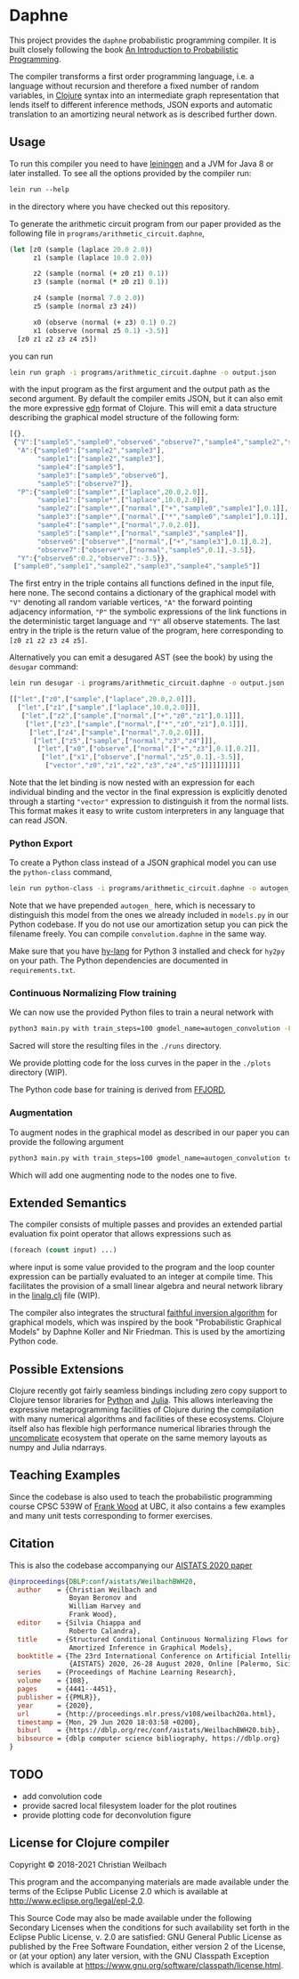 # Daphne

This project provides the `daphne` probabilistic programming compiler. It is
built closely following the book [An Introduction to Probabilistic
Programming](https://arxiv.org/abs/1809.10756). 

The compiler transforms a first order programming language, i.e. a language
without recursion and therefore a fixed number of random variables, in
[Clojure](https://clojure.org/) syntax into an intermediate graph representation
that lends itself to different inference methods, JSON exports and automatic
translation to an amortizing neural network as is described further down.

## Usage

To run this compiler you need to have [leiningen](https://leiningen.org/) and a
JVM for Java 8 or later installed. To see all the options provided by the compiler run:

~~~clojure
lein run --help
~~~

in the directory where you have checked out this repository.

To generate the arithmetic circuit program from our paper provided as the
following file in `programs/arithmetic_circuit.daphne`,

~~~clojure
(let [z0 (sample (laplace 20.0 2.0))
      z1 (sample (laplace 10.0 2.0))

      z2 (sample (normal (+ z0 z1) 0.1))
      z3 (sample (normal (* z0 z1) 0.1))

      z4 (sample (normal 7.0 2.0))
      z5 (sample (normal z3 z4))

      x0 (observe (normal (+ z3) 0.1) 0.2)
      x1 (observe (normal z5 0.1) -3.5)]
  [z0 z1 z2 z3 z4 z5])
~~~

you can run 

~~~bash
lein run graph -i programs/arithmetic_circuit.daphne -o output.json
~~~

with the input program as the first argument and the output path as the second
argument. By default the compiler emits JSON, but it can also emit the more
expressive [edn](https://github.com/edn-format/edn) format of Clojure. This will
emit a data structure describing the graphical model structure of the following
form:

~~~javascript
[{},
 {"V":["sample5","sample0","observe6","observe7","sample4","sample2","sample1","sample3"],
  "A":{"sample0":["sample2","sample3"],
       "sample1":["sample2","sample3"],
       "sample4":["sample5"],
       "sample3":["sample5","observe6"],
       "sample5":["observe7"]},
  "P":{"sample0":["sample*",["laplace",20.0,2.0]],
       "sample1":["sample*",["laplace",10.0,2.0]],
       "sample2":["sample*",["normal",["+","sample0","sample1"],0.1]],
       "sample3":["sample*",["normal",["*","sample0","sample1"],0.1]],
       "sample4":["sample*",["normal",7.0,2.0]],
       "sample5":["sample*",["normal","sample3","sample4"]],
       "observe6":["observe*",["normal",["+","sample3"],0.1],0.2],
       "observe7":["observe*",["normal","sample5",0.1],-3.5]},
  "Y":{"observe6":0.2,"observe7":-3.5}},
 ["sample0","sample1","sample2","sample3","sample4","sample5"]]
~~~

The first entry in the triple contains all functions defined in the input file,
here none. The second contains a dictionary of the graphical model with `"V"`
denoting all random variable vertices, `"A"` the forward pointing adjacency
information, `"P"` the symbolic expressions of the link functions in the
deterministic target language and `"Y"` all observe statements. The last entry
in the triple is the return value of the program, here corresponding to
`[z0 z1 z2 z3 z4 z5]`.


Alternatively you can emit a desugared AST (see the book) by using the `desugar` command:

~~~bash
lein run desugar -i programs/arithmetic_circuit.daphne -o output.json
~~~

~~~javascript
[["let",["z0",["sample",["laplace",20.0,2.0]]],
  ["let",["z1",["sample",["laplace",10.0,2.0]]],
   ["let",["z2",["sample",["normal",["+","z0","z1"],0.1]]],
    ["let",["z3",["sample",["normal",["*","z0","z1"],0.1]]],
     ["let",["z4",["sample",["normal",7.0,2.0]]],
      ["let",["z5",["sample",["normal","z3","z4"]]],
       ["let",["x0",["observe",["normal",["+","z3"],0.1],0.2]],
        ["let",["x1",["observe",["normal","z5",0.1],-3.5]],
         ["vector","z0","z1","z2","z3","z4","z5"]]]]]]]]]]
~~~

Note that the let binding is now nested with an expression for each individual
binding and the vector in the final expression is explicitly denoted through a
starting `"vector"` expression to distinguish it from the normal lists. This
format makes it easy to write custom interpreters in any language that can read
JSON.

### Python Export

To create a Python class instead of a JSON graphical model you can use the
`python-class` command,

~~~bash
lein run python-class -i programs/arithmetic_circuit.daphne -o autogen_arithmetic_circuit.py
~~~

Note that we have prepended `autogen_` here, which is necessary to distinguish
this model from the ones we already included in `models.py` in our Python
codebase. If you do not use our amortization setup you can pick the filename
freely. You can compile `convolution.daphne` in the same way.


Make sure that you have [hy-lang](https://hylang.com/) for Python 3 installed
and check for `hy2py` on your path. The Python dependencies are documented in
`requirements.txt`.

### Continuous Normalizing Flow training

We can now use the provided Python files to train a neural network with

~~~bash
python3 main.py with train_steps=100 gmodel_name=autogen_convolution -F ./runs
~~~

Sacred will store the resulting files in the `./runs` directory.

We provide plotting code for the loss curves in the paper in the `./plots`
directory (WIP).

The Python code base for training is derived from
[FFJORD](https://github.com/rtqichen/ffjord/),


### Augmentation

To augment nodes in the graphical model as described in our paper you can
provide the following argument

~~~bash
python3 main.py with train_steps=100 gmodel_name=autogen_convolution to_augment=[0,1,2,3,4,5] -F ./runs
~~~

Which will add one augmenting node to the nodes one to five.

## Extended Semantics

The compiler consists of multiple passes and provides an extended partial
evaluation fix point operator that allows expressions such as

~~~clojure
(foreach (count input) ...)
~~~

where input is some value provided to the program and the loop counter
expression can be partially evaluated to an integer at compile time. This
facilitates the provision of a small linear algebra and neural network library
in the [linalg.clj](src/daphne/linalg.clj) file (WIP).

The compiler also integrates the structural [faithful inversion
algorithm](https://arxiv.org/abs/1712.00287) for graphical models, which was
inspired by the book "Probabilistic Graphical Models" by Daphne Koller and Nir
Friedman. This is used by the amortizing Python code.

## Possible Extensions

Clojure recently got fairly seamless bindings including zero copy support to
Clojure tensor libraries for
[Python](https://github.com/clj-python/libpython-clj) and
[Julia](https://github.com/cnuernber/libjulia-clj). This allows interleaving the
expressive metaprogramming facilities of Clojure during the compilation with
many numerical algorithms and facilities of these ecosystems. Clojure itself
also has flexible high performance numerical libraries through the
[uncomplicate](https://uncomplicate.org/) ecosystem that operate on the same
memory layouts as numpy and Julia ndarrays.

## Teaching Examples

Since the codebase is also used to teach the probabilistic programming course
CPSC 539W of [Frank Wood](https://www.cs.ubc.ca/~fwood/) at UBC, it also
contains a few examples and many unit tests corresponding to former exercises.

## Citation

This is also the codebase accompanying our [AISTATS 2020
paper](https://github.com/mlresearch/v108/tree/gh-pages/weilbach20a)

~~~bibtex
@inproceedings{DBLP:conf/aistats/WeilbachBWH20,
  author    = {Christian Weilbach and
               Boyan Beronov and
               William Harvey and
               Frank Wood},
  editor    = {Silvia Chiappa and
               Roberto Calandra},
  title     = {Structured Conditional Continuous Normalizing Flows for Efficient
               Amortized Inference in Graphical Models},
  booktitle = {The 23rd International Conference on Artificial Intelligence and Statistics,
               {AISTATS} 2020, 26-28 August 2020, Online [Palermo, Sicily, Italy]},
  series    = {Proceedings of Machine Learning Research},
  volume    = {108},
  pages     = {4441--4451},
  publisher = {{PMLR}},
  year      = {2020},
  url       = {http://proceedings.mlr.press/v108/weilbach20a.html},
  timestamp = {Mon, 29 Jun 2020 18:03:58 +0200},
  biburl    = {https://dblp.org/rec/conf/aistats/WeilbachBWH20.bib},
  bibsource = {dblp computer science bibliography, https://dblp.org}
}
~~~

## TODO

- add convolution code
- provide sacred local filesystem loader for the plot routines
- provide plotting code for deconvolution figure

## License for Clojure compiler

Copyright © 2018-2021 Christian Weilbach

This program and the accompanying materials are made available under the
terms of the Eclipse Public License 2.0 which is available at
http://www.eclipse.org/legal/epl-2.0.

This Source Code may also be made available under the following Secondary
Licenses when the conditions for such availability set forth in the Eclipse
Public License, v. 2.0 are satisfied: GNU General Public License as published by
the Free Software Foundation, either version 2 of the License, or (at your
option) any later version, with the GNU Classpath Exception which is available
at https://www.gnu.org/software/classpath/license.html.
